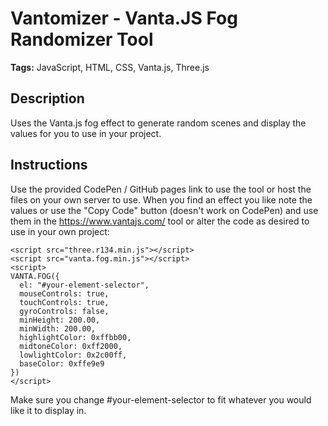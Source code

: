 # Vantomizer - Vanta.JS Fog Randomizer Tool
  
**Tags:** JavaScript, HTML, CSS, Vanta.js, Three.js
  
## Description  
  
Uses the Vanta.js fog effect to generate random scenes and display the values for you to use in your project.

## Instructions

Use the provided CodePen / GitHub pages link to use the tool or host the files on your own server to use. When you find an effect you like note the values or use the "Copy Code" button (doesn't work on CodePen) and use them in the https://www.vantajs.com/ tool or alter the code as desired to use in your own project:

```
<script src="three.r134.min.js"></script>
<script src="vanta.fog.min.js"></script>
<script>
VANTA.FOG({
  el: "#your-element-selector",
  mouseControls: true,
  touchControls: true,
  gyroControls: false,
  minHeight: 200.00,
  minWidth: 200.00,
  highlightColor: 0xffbb00,
  midtoneColor: 0xff2000,
  lowlightColor: 0x2c00ff,
  baseColor: 0xffe9e9
})
</script>
```

Make sure you change #your-element-selector to fit whatever you would like it to display in.
